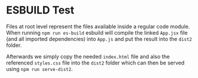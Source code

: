 # ESBUILD Test

Files at root level represent the files available inside a regular code module. When running `npm run es-build` esbuild will compile the linked `App.jsx` file (and all imported dependencies) into `App.js` and put the result into the `dist2` folder.

Afterwards we simply copy the needed `index.html` file and also the referenced `styles.css` file into the `dist2` folder which can then be served using `npm run serve-dist2`.
